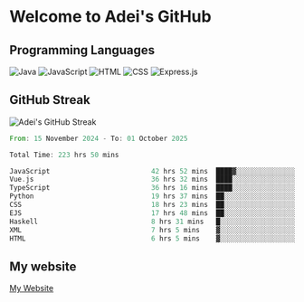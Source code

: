 # Welcome to Adei's GitHub

## Programming Languages
![Java](https://img.shields.io/badge/Java-007396?style=flat-square&logo=java&logoColor=white)
![JavaScript](https://img.shields.io/badge/JavaScript-F7DF1E?style=flat-square&logo=javascript&logoColor=black)
![HTML](https://img.shields.io/badge/HTML-E34F26?style=flat-square&logo=html5&logoColor=white)
![CSS](https://img.shields.io/badge/CSS-1572B6?style=flat-square&logo=css3&logoColor=white)
![Express.js](https://img.shields.io/badge/Express.js-000000?style=flat-square&logo=express&logoColor=white)


## GitHub Streak
![Adei's GitHub Streak](https://github-readme-streak-stats.herokuapp.com/?user=AdeiTamayo&hide_border=true)

<!--START_SECTION:waka-->

```rust
From: 15 November 2024 - To: 01 October 2025

Total Time: 223 hrs 50 mins

JavaScript                         42 hrs 52 mins  ████▓░░░░░░░░░░░░░░░░░░░░   18.89 %
Vue.js                             36 hrs 32 mins  ████░░░░░░░░░░░░░░░░░░░░░   16.11 %
TypeScript                         36 hrs 16 mins  ████░░░░░░░░░░░░░░░░░░░░░   15.98 %
Python                             19 hrs 37 mins  ██░░░░░░░░░░░░░░░░░░░░░░░   08.65 %
CSS                                18 hrs 23 mins  ██░░░░░░░░░░░░░░░░░░░░░░░   08.11 %
EJS                                17 hrs 48 mins  ██░░░░░░░░░░░░░░░░░░░░░░░   07.85 %
Haskell                            8 hrs 31 mins   █░░░░░░░░░░░░░░░░░░░░░░░░   03.76 %
XML                                7 hrs 5 mins    ▓░░░░░░░░░░░░░░░░░░░░░░░░   03.13 %
HTML                               6 hrs 5 mins    ▓░░░░░░░░░░░░░░░░░░░░░░░░   02.69 %
```

<!--END_SECTION:waka-->

## My website
[My Website](https://adei.eus)


